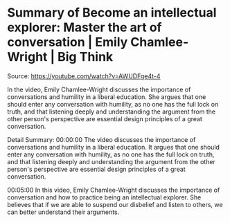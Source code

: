 # Summary of Become an intellectual explorer: Master the art of conversation | Emily Chamlee-Wright | Big Think

Source: https://youtube.com/watch?v=AWUDFge4t-4

In the video, Emily Chamlee-Wright discusses the importance of conversations and humility in a liberal education. She argues that one should enter any conversation with humility, as no one has the full lock on truth, and that listening deeply and understanding the argument from the other person's perspective are essential design principles of a great conversation.

Detail Summary: 
00:00:00
The video discusses the importance of conversations and humility in a liberal education. It argues that one should enter any conversation with humility, as no one has the full lock on truth, and that listening deeply and understanding the argument from the other person's perspective are essential design principles of a great conversation.

00:05:00
In this video, Emily Chamlee-Wright discusses the importance of conversation and how to practice being an intellectual explorer. She believes that if we are able to suspend our disbelief and listen to others, we can better understand their arguments.

